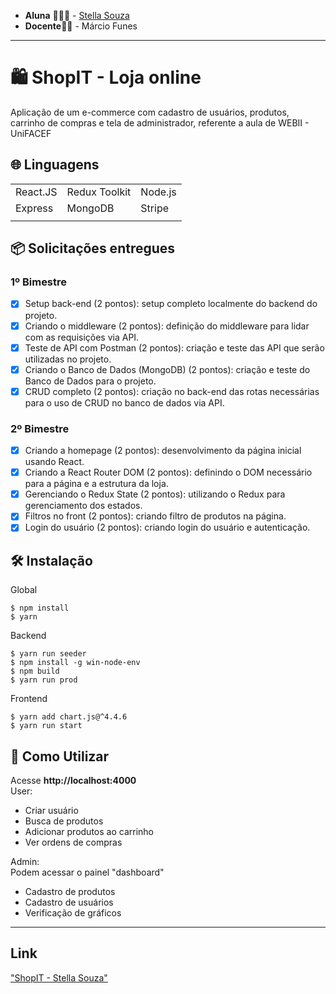 
* **Aluna** 👩🏻‍🎓 -  [Stella Souza](https://github.com/StellaBSouza)
* **Docente**👨‍🏫 - Márcio Funes
---
# 🛍️ ShopIT - Loja online

Aplicação de um e-commerce com cadastro de usuários, produtos, carrinho de compras e tela de administrador, referente a aula de WEBII - UniFACEF


## 🌐 Linguagens

|  |  |  |
|-------------|-------------|-------------|
| React.JS  | Redux Toolkit  | Node.js  |
| Express | MongoDB  | Stripe  |
|  |  |  |


## 📦 Solicitações entregues
### 1º Bimestre

- [x] Setup back-end (2 pontos): setup completo localmente do backend do projeto.
- [x] Criando o middleware (2 pontos): definição do middleware para lidar com as requisições via API.
- [x] Teste de API com Postman (2 pontos): criação e teste das API que serão utilizadas no projeto.
- [x] Criando o Banco de Dados (MongoDB) (2 pontos): criação e teste do Banco de Dados para o projeto.
- [x] CRUD completo (2 pontos): criação no back-end das rotas necessárias para o uso de CRUD no banco de dados via API.

### 2º Bimestre

- [x] Criando a homepage (2 pontos): desenvolvimento da página inicial usando React.
- [x] Criando a React Router DOM (2 pontos): definindo o DOM necessário para a página e a estrutura da loja.
- [x] Gerenciando o Redux State (2 pontos): utilizando o Redux para gerenciamento dos estados.
- [x] Filtros no front (2 pontos): criando filtro de produtos na página.
- [x] Login do usuário (2 pontos): criando login do usuário e autenticação.

## 🛠️ Instalação
Global
```
$ npm install
$ yarn
```

Backend
```
$ yarn run seeder
$ npm install -g win-node-env
$ npm build
$ yarn run prod
```

Frontend
```
$ yarn add chart.js@^4.4.6
$ yarn run start
```


## 🚀 Como Utilizar
Acesse **http://localhost:4000**  
User:
* Criar usuário  
* Busca de produtos 
* Adicionar produtos ao carrinho
* Ver ordens de compras

Admin:\
Podem acessar o painel "dashboard"
* Cadastro de produtos
* Cadastro de usuários
* Verificação de gráficos

---
## Link
["ShopIT - Stella Souza"](https://deploy-projeto-webii.onrender.com/)
